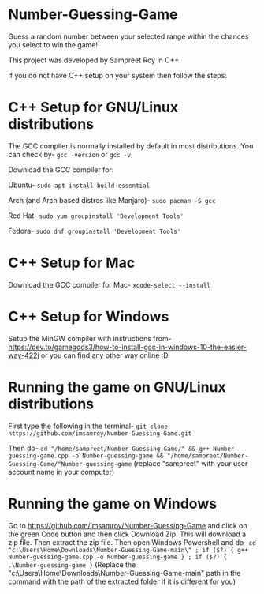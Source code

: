 # Number-Guessing-Game
Guess a random number between your selected range within the chances you select to win the game!

This project was developed by Sampreet Roy in C++.

If you do not have C++ setup on your system then follow the steps:

# C++ Setup for GNU/Linux distributions
The GCC compiler is normally installed by default in most distributions. You can check by-
```gcc -version``` or ```gcc -v```

Download the GCC compiler for:

Ubuntu- ```sudo apt install build-essential```

Arch (and Arch based distros like Manjaro)- ```sudo pacman -S gcc```

Red Hat- ```sudo yum groupinstall 'Development Tools'```

Fedora- ```sudo dnf groupinstall 'Development Tools'```

# C++ Setup for Mac
Download the GCC compiler for Mac- ```xcode-select --install```

# C++ Setup for Windows
Setup the MinGW compiler with instructions from- https://dev.to/gamegods3/how-to-install-gcc-in-windows-10-the-easier-way-422j or you can find any other way online :D

# Running the game on GNU/Linux distributions
First type the following in the terminal- ```git clone https://github.com/imsamroy/Number-Guessing-Game.git```

Then do- ```cd "/home/sampreet/Number-Guessing-Game/" && g++ Number-guessing-game.cpp -o Number-guessing-game && "/home/sampreet/Number-Guessing-Game/"Number-guessing-game``` (replace "sampreet" with your user account name in your computer)

# Running the game on Windows
Go to https://github.com/imsamroy/Number-Guessing-Game and click on the green Code button and then click Download Zip. This will download a zip file. Then extract the zip file. Then open Windows Powershell and do- ```cd "c:\Users\Home\Downloads\Number-Guessing-Game-main\" ; if ($?) { g++ Number-guessing-game.cpp -o Number-guessing-game } ; if ($?) { .\Number-guessing-game }``` (Replace the "c:\Users\Home\Downloads\Number-Guessing-Game-main\" path in the command with the path of the extracted folder if it is different for you)
